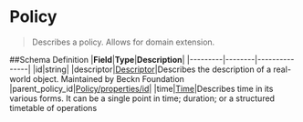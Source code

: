 # Policy

> Describes a policy. Allows for domain extension.

##Schema Definition |**Field**|**Type**|**Description**|
|---------|--------|---------------| |id|string|
|descriptor|[Descriptor](/docs/core-specification/schema-reference/descriptor)|Describes
the description of a real-world object. Maintained by Beckn Foundation
|parent_policy_id|[Policy/properties/id](/docs/core-specification/schema-reference/policy)|
|time|[Time](/docs/core-specification/schema-reference/time)|Describes time in
its various forms. It can be a single point in time; duration; or a structured
timetable of operations
